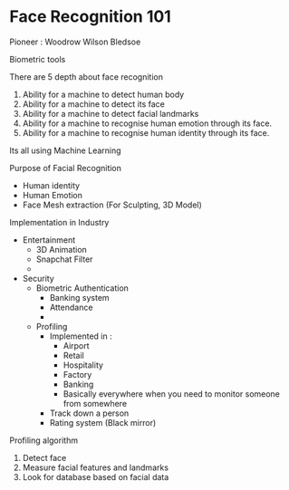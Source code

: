 # Face Recognition 101

Pioneer : Woodrow Wilson Bledsoe

Biometric tools

There are 5 depth about face recognition
1. Ability for a machine to detect human body
2. Ability for a machine to detect its face
3. Ability for a machine to detect facial landmarks
4. Ability for a machine to recognise human emotion through its face.
5. Ability for a machine to recognise human identity through its face.

Its all using Machine Learning

Purpose of Facial Recognition
- Human identity
- Human Emotion
- Face Mesh extraction (For Sculpting, 3D Model)

Implementation in Industry
- Entertainment
	- 3D Animation
	- Snapchat Filter
	- 
- Security
	- Biometric Authentication
		- Banking system
		- Attendance
		- 
	- Profiling
		- Implemented in :
			- Airport
			- Retail
			- Hospitality
			- Factory
			- Banking
			- Basically everywhere when you need to monitor someone from somewhere
		- Track down a person
		- Rating system (Black mirror)

Profiling algorithm
1. Detect face
2. Measure facial features and landmarks
3. Look for database based on facial data